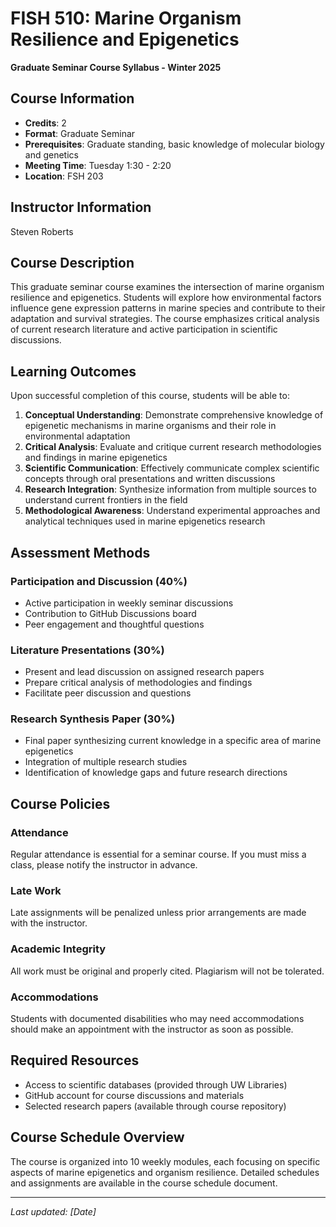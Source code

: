 # FISH 510: Marine Organism Resilience and Epigenetics
**Graduate Seminar Course Syllabus - Winter 2025**

## Course Information
- **Credits**: 2
- **Format**: Graduate Seminar
- **Prerequisites**: Graduate standing, basic knowledge of molecular biology and genetics
- **Meeting Time**: Tuesday 1:30 - 2:20
- **Location**: FSH 203

## Instructor Information
Steven Roberts

## Course Description
This graduate seminar course examines the intersection of marine organism resilience and epigenetics. Students will explore how environmental factors influence gene expression patterns in marine species and contribute to their adaptation and survival strategies. The course emphasizes critical analysis of current research literature and active participation in scientific discussions.

## Learning Outcomes
Upon successful completion of this course, students will be able to:

1. **Conceptual Understanding**: Demonstrate comprehensive knowledge of epigenetic mechanisms in marine organisms and their role in environmental adaptation
2. **Critical Analysis**: Evaluate and critique current research methodologies and findings in marine epigenetics
3. **Scientific Communication**: Effectively communicate complex scientific concepts through oral presentations and written discussions
4. **Research Integration**: Synthesize information from multiple sources to understand current frontiers in the field
5. **Methodological Awareness**: Understand experimental approaches and analytical techniques used in marine epigenetics research

## Assessment Methods

### Participation and Discussion (40%)
- Active participation in weekly seminar discussions
- Contribution to GitHub Discussions board
- Peer engagement and thoughtful questions

### Literature Presentations (30%)
- Present and lead discussion on assigned research papers
- Prepare critical analysis of methodologies and findings
- Facilitate peer discussion and questions

### Research Synthesis Paper (30%)
- Final paper synthesizing current knowledge in a specific area of marine epigenetics
- Integration of multiple research studies
- Identification of knowledge gaps and future research directions

## Course Policies

### Attendance
Regular attendance is essential for a seminar course. If you must miss a class, please notify the instructor in advance.

### Late Work
Late assignments will be penalized unless prior arrangements are made with the instructor.

### Academic Integrity
All work must be original and properly cited. Plagiarism will not be tolerated.

### Accommodations
Students with documented disabilities who may need accommodations should make an appointment with the instructor as soon as possible.

## Required Resources
- Access to scientific databases (provided through UW Libraries)
- GitHub account for course discussions and materials
- Selected research papers (available through course repository)

## Course Schedule Overview
The course is organized into 10 weekly modules, each focusing on specific aspects of marine epigenetics and organism resilience. Detailed schedules and assignments are available in the course schedule document.

---
*Last updated: [Date]*